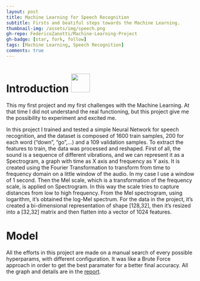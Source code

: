 ```yaml
---
layout: post
title: Machine Learning for Speech Recognition
subtitle: Firsts and beatiful steps towards the Machine Learning. 
thumbnail-img: /assets/img/speech.png
gh-repo: FedericoZanotti/Machine-Learning-Project
gh-badge: [star, fork, follow]
tags: [Machine Learning, Speech Recognition]
comments: true
---
```


# Introduction [<img src="https://logos-world.net/wp-content/uploads/2020/11/GitHub-Logo.png" width=50/>](https://github.com/FedericoZanotti/Machine-Learning-Project.git)

This my first project and my first challenges with the Machine Learning. At that time I did not understand the real functioning, but this project give me the possibility to 
experiment and excited me. 

In this project I trained and tested a simple Neural Network for speech recognition, and the dataset is composed of 1600 train samples, 200 for
each word (“down”, “go”,…) and a 109 validation samples.
To extract the features to train, the data was processed and
reshaped.
First of all, the sound is a sequence of different vibrations,
and we can represent it as a Spectrogram, a graph with time
as X axis and frequency as Y axis. It is created using the
Fourier Transformation to transform from time to
frequency domain on a little window of the audio. In my
case I use a window of 1 second.
Then the Mel scale, which is a transformation of the
frequency scale, is applied on Spectrogram. In this way the
scale tries to capture distances from low to high frequency. From the Mel spectrogram, using logarithm, it’s
obtained the log-Mel spectrum.
For the data in the project, it’s created a bi-dimensional
representation of shape [128,32], then it’s resized into a
[32,32] matrix and then flatten into a vector of 1024
features.

# Model

All the efforts in this project are made on a manual search of every possible hyperparams, with different configuration. It was like a Brute Force approach in order
to get the best paramater for a better final accuracy. All the graph and details are in the [report](https://github.com/FedericoZanotti/Machine-Learning-Project/blob/master/Zanotti_Federico_report.pdf).

